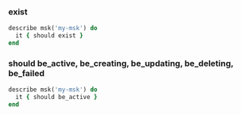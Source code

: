 ### exist

```ruby
describe msk('my-msk') do
  it { should exist }
end
```

### should be_active, be_creating, be_updating, be_deleting, be_failed

```ruby
describe msk('my-msk') do
  it { should be_active }
end
```

